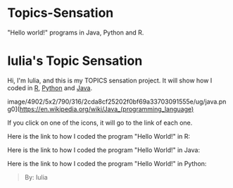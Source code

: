 # Topics-Sensation 
"Hello world!" programs in Java, Python and R.



# Iulia's Topic Sensation
Hi, I'm Iulia, and this is my TOPICS sensation project. It will show how I coded in [R](https://www.r-project.org/), [Python](https://www.python.org/) and [Java](https://en.wikipedia.org/wiki/Java_(programming_language)).

image/4902/5x2/790/316/2cda8cf25202f0bf69a33703091555e/ug/java.png0](https://en.wikipedia.org/wiki/Java_(programming_language)

If you click on one of the icons, it will go to the link of each one.

Here is the link to how I coded the program "Hello World!" in R:





Here is the link to how I coded the program "Hello World!" in Java:
 
 
 
 
 
 Here is the link to how I coded the program "Hello World!" in Python:
 
 
 
 
 
 
 
 
 
 >By: Iulia







